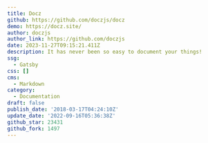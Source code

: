 ```yaml
---
title: Docz
github: https://github.com/doczjs/docz
demo: https://docz.site/
author: doczjs
author_link: https://github.com/doczjs
date: 2023-11-27T09:15:21.411Z
description: It has never been so easy to document your things!
ssg:
  - Gatsby
css: []
cms:
  - Markdown
category:
  - Documentation
draft: false
publish_date: '2018-03-17T04:24:10Z'
update_date: '2022-09-16T05:36:38Z'
github_star: 23431
github_fork: 1497
---
```

